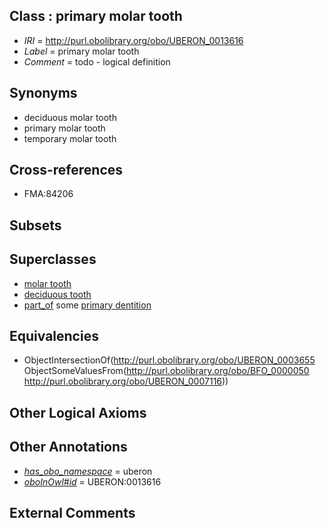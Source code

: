 
## Class : primary molar tooth

 * *IRI* = http://purl.obolibrary.org/obo/UBERON_0013616
 * *Label* = primary molar tooth
 * *Comment* = todo - logical definition

## Synonyms

 * deciduous molar tooth
 * primary molar tooth
 * temporary molar tooth

## Cross-references

 * FMA:84206

## Subsets


## Superclasses

 * [molar tooth](../../UBERON/55/UBERON_0003655.md)
 * [deciduous tooth](../../UBERON/15/UBERON_0007115.md)
 * [part_of](../../BFO/50/BFO_0000050.md) some [primary dentition](../../UBERON/16/UBERON_0007116.md)

## Equivalencies

 * ObjectIntersectionOf(<http://purl.obolibrary.org/obo/UBERON_0003655> ObjectSomeValuesFrom(<http://purl.obolibrary.org/obo/BFO_0000050> <http://purl.obolibrary.org/obo/UBERON_0007116>))

## Other Logical Axioms


## Other Annotations

 * *[has_obo_namespace](../../ce/oboInOwl#hasOBONamespace.md)* = uberon
 * *[oboInOwl#id](../../id/oboInOwl#id.md)* = UBERON:0013616

## External Comments

